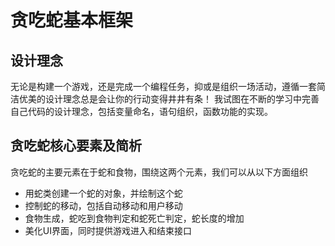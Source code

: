# 贪吃蛇基本框架
## 设计理念
无论是构建一个游戏，还是完成一个编程任务，抑或是组织一场活动，遵循一套简洁优美的设计理念总是会让你的行动变得井井有条！
我试图在不断的学习中完善自己代码的设计理念，包括变量命名，语句组织，函数功能的实现。

## 贪吃蛇核心要素及简析
贪吃蛇的主要元素在于蛇和食物，围绕这两个元素，我们可以从以下方面组织
* 用蛇类创建一个蛇的对象，并绘制这个蛇
* 控制蛇的移动，包括自动移动和用户移动
* 食物生成，蛇吃到食物判定和蛇死亡判定，蛇长度的增加
* 美化UI界面，同时提供游戏进入和结束接口
